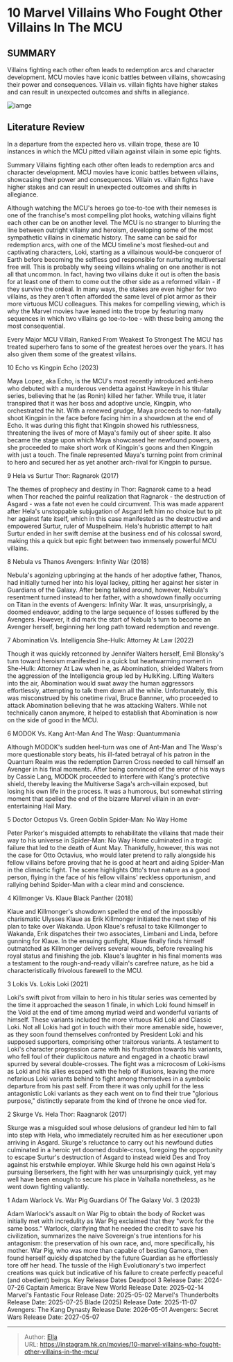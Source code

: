 # 10 Marvel Villains Who Fought Other Villains In The MCU


## SUMMARY 


 Villains fighting each other often leads to redemption arcs and character development. 
 MCU movies have iconic battles between villains, showcasing their power and consequences. 
 Villain vs. villain fights have higher stakes and can result in unexpected outcomes and shifts in allegiance. 

![iamge](https://static1.srcdn.com/wordpress/wp-content/uploads/2024/01/klaue-and-octavius.jpg)

## Literature Review

In a departure from the expected hero vs. villain trope, these are 10 instances in which the MCU pitted villain against villain in some epic fights.




Summary
 Villains fighting each other often leads to redemption arcs and character development. 
 MCU movies have iconic battles between villains, showcasing their power and consequences. 
 Villain vs. villain fights have higher stakes and can result in unexpected outcomes and shifts in allegiance. 


Although watching the MCU&#39;s heroes go toe-to-toe with their nemeses is one of the franchise&#39;s most compelling plot hooks, watching villains fight each other can be on another level. The MCU is no stranger to blurring the line between outright villainy and heroism, developing some of the most sympathetic villains in cinematic history. The same can be said for redemption arcs, with one of the MCU timeline&#39;s most fleshed-out and captivating characters, Loki, starting as a villainous would-be conqueror of Earth before becoming the selfless god responsible for nurturing multiversal free will. This is probably why seeing villains whaling on one another is not all that uncommon.
In fact, having two villains duke it out is often the basis for at least one of them to come out the other side as a reformed villain - if they survive the ordeal. In many ways, the stakes are even higher for two villains, as they aren&#39;t often afforded the same level of plot armor as their more virtuous MCU colleagues. This makes for compelling viewing, which is why the Marvel movies have leaned into the trope by featuring many sequences in which two villains go toe-to-toe - with these being among the most consequential.
            
 
 Every Major MCU Villain, Ranked From Weakest To Strongest 
The MCU has treated superhero fans to some of the greatest heroes over the years. It has also given them some of the greatest villains.












 








 10  Echo vs Kingpin 
Echo (2023)


 







Maya Lopez, aka Echo, is the MCU&#39;s most recently introduced anti-hero who debuted with a murderous vendetta against Hawkeye in his titular series, believing that he (as Ronin) killed her father. While true, it later transpired that it was her boss and adoptive uncle, Kingpin, who orchestrated the hit. With a renewed grudge, Maya proceeds to non-fatally shoot Kingpin in the face before facing him in a showdown at the end of Echo.
It was during this fight that Kingpin showed his ruthlessness, threatening the lives of more of Maya&#39;s family out of sheer spite. It also became the stage upon which Maya showcased her newfound powers, as she proceeded to make short work of Kingpin&#39;s goons and then Kingpin with just a touch. The finale represented Maya&#39;s turning point from criminal to hero and secured her as yet another arch-rival for Kingpin to pursue.





 9  Hela vs Surtur 
Thor: Ragnarok (2017)
        

The themes of prophecy and destiny in Thor: Ragnarok came to a head when Thor reached the painful realization that Ragnarok - the destruction of Asgard - was a fate not even he could circumvent. This was made apparent after Hela&#39;s unstoppable subjugation of Asgard left him no choice but to pit her against fate itself, which in this case manifested as the destructive and empowered Surtur, ruler of Muspelheim. Hela&#39;s hubristic attempt to halt Surtur ended in her swift demise at the business end of his colossal sword, making this a quick but epic fight between two immensely powerful MCU villains.





 8  Nebula vs Thanos 
Avengers: Infinity War (2018)
        

Nebula&#39;s agonizing upbringing at the hands of her adoptive father, Thanos, had initially turned her into his loyal lackey, pitting her against her sister in Guardians of the Galaxy. After being talked around, however, Nebula&#39;s resentment turned instead to her father, with a showdown finally occurring on Titan in the events of Avengers: Infinity War. It was, unsurprisingly, a doomed endeavor, adding to the large sequence of losses suffered by the Avengers. However, it did mark the start of Nebula&#39;s turn to become an Avenger herself, beginning her long path toward redemption and revenge.





 7  Abomination Vs. Intelligencia 
She-Hulk: Attorney At Law (2022)
        

Though it was quickly retconned by Jennifer Walters herself, Emil Blonsky&#39;s turn toward heroism manifested in a quick but heartwarming moment in She-Hulk: Attorney At Law when he, as Abomination, shielded Walters from the aggression of the Intelligencia group led by HulkKing. Lifting Walters into the air, Abomination would swat away the human aggressors effortlessly, attempting to talk them down all the while. Unfortunately, this was misconstrued by his onetime rival, Bruce Bannner, who proceeded to attack Abomination believing that he was attacking Walters. While not technically canon anymore, it helped to establish that Abomination is now on the side of good in the MCU.





 6  MODOK Vs. Kang 
Ant-Man And The Wasp: Quantummania
        

Although MODOK&#39;s sudden heel-turn was one of Ant-Man and The Wasp&#39;s more questionable story beats, his ill-fated betrayal of his patron in the Quantum Realm was the redemption Darren Cross needed to call himself an Avenger in his final moments. After being convinced of the error of his ways by Cassie Lang, MODOK proceeded to interfere with Kang&#39;s protective shield, thereby leaving the Multiverse Saga&#39;s arch-villain exposed, but losing his own life in the process. It was a humorous, but somewhat stirring moment that spelled the end of the bizarre Marvel villain in an ever-entertaining Hail Mary.





 5  Doctor Octopus Vs. Green Goblin 
Spider-Man: No Way Home


 







Peter Parker&#39;s misguided attempts to rehabilitate the villains that made their way to his universe in Spider-Man: No Way Home culminated in a tragic failure that led to the death of Aunt May. Thankfully, however, this was not the case for Otto Octavius, who would later pretend to rally alongside his fellow villains before proving that he is good at heart and aiding Spider-Man in the climactic fight. The scene highlights Otto&#39;s true nature as a good person, flying in the face of his fellow villains&#39; reckless opportunism, and rallying behind Spider-Man with a clear mind and conscience.





 4  Killmonger Vs. Klaue 
Black Panther (2018)
        

Klaue and Killmonger&#39;s showdown spelled the end of the impossibly charismatic Ulysses Klaue as Erik Killmonger initiated the next step of his plan to take over Wakanda. Upon Klaue&#39;s refusal to take Killmonger to Wakanda, Erik dispatches their two associates, Limbani and Linda, before gunning for Klaue. In the ensuing gunfight, Klaue finally finds himself outmatched as Killmonger delivers several wounds, before revealing his royal status and finishing the job. Klaue&#39;s laughter in his final moments was a testament to the rough-and-ready villain&#39;s carefree nature, as he bid a characteristically frivolous farewell to the MCU.





 3  Lokis Vs. Lokis 
Loki (2021)


 







Loki&#39;s swift pivot from villain to hero in his titular series was cemented by the time it approached the season 1 finale, in which Loki found himself in the Void at the end of time among myriad weird and wonderful variants of himself. These variants included the more virtuous Kid Loki and Classic Loki. Not all Lokis had got in touch with their more amenable side, however, as they soon found themselves confronted by President Loki and his supposed supporters, comprising other traitorous variants.
A testament to Loki&#39;s character progression came with his frustration towards his variants, who fell foul of their duplicitous nature and engaged in a chaotic brawl spurred by several double-crosses. The fight was a microcosm of Loki-isms as Loki and his allies escaped with the help of illusions, leaving the more nefarious Loki variants behind to fight among themselves in a symbolic departure from his past self. From there it was only uphill for the less antagonistic Loki variants as they each went on to find their true &#34;glorious purpose,&#34; distinctly separate from the kind of throne he once vied for.





 2  Skurge Vs. Hela 
Thor: Raagnarok (2017)
        

Skurge was a misguided soul whose delusions of grandeur led him to fall into step with Hela, who immediately recruited him as her executioner upon arriving in Asgard. Skurge&#39;s reluctance to carry out his newfound duties culminated in a heroic yet doomed double-cross, foregoing the opportunity to escape Surtur&#39;s destruction of Asgard to instead wield Des and Troy against his erstwhile employer. While Skurge held his own against Hela&#39;s pursuing Berserkers, the fight with her was unsurprisingly quick, yet may well have been enough to secure his place in Valhalla nonetheless, as he went down fighting valiantly.





 1  Adam Warlock Vs. War Pig 
Guardians Of The Galaxy Vol. 3 (2023)
        

Adam Warlock&#39;s assault on War Pig to obtain the body of Rocket was initially met with incredulity as War Pig exclaimed that they &#34;work for the same boss.&#34; Warlock, clarifying that he needed the credit to save his civilization, summarizes the naive Sovereign&#39;s true intentions for his antagonism: the preservation of his own race, and, more specifically, his mother. War Pig, who was more than capable of besting Gamora, then found herself quickly dispatched by the future Guardian as he effortlessly tore off her head. The tussle of the High Evolutionary&#39;s two imperfect creations was quick but indicative of his failure to create perfectly peaceful (and obedient) beings.
   Key Release Dates             Deadpool 3 Release Date: 2024-07-26                   Captain America: Brave New World Release Date: 2025-02-14                  Marvel&#39;s Fantastic Four Release Date: 2025-05-02                  Marvel&#39;s Thunderbolts Release Date: 2025-07-25                  Blade (2025) Release Date: 2025-11-07                  Avengers: The Kang Dynasty  Release Date: 2026-05-01                   Avengers: Secret Wars Release Date: 2027-05-07      

---

> Author: [Ella](https://instagram.hk.cn/)  
> URL: https://instagram.hk.cn/movies/10-marvel-villains-who-fought-other-villains-in-the-mcu/  

